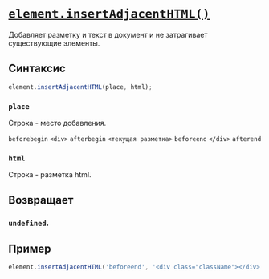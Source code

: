 # [`element.insertAdjacentHTML()`](../index.md)

Добавляет разметку и текст в документ и не затрагивает существующие элементы.

## Синтаксис

```js
element.insertAdjacentHTML(place, html);
```

### `place`

Строка - место добавления.

`beforebegin` `<div>` `afterbegin` `<текущая разметка>` `beforeend` `</div>` `afterend`

### `html`

Строка - разметка html.

## Возвращает

### `undefined`.

## Пример

```js
element.insertAdjacentHTML('beforeend', '<div class="className"></div>');
```

